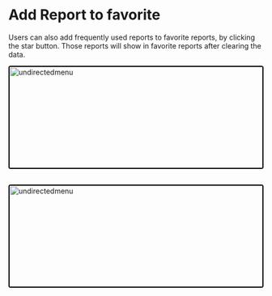 # Add Report to favorite

Users can also add frequently used reports to favorite reports, by clicking the star button. Those reports will show in favorite reports after clearing the data. 

<img src="./Attachments/Screen/Fvrt_Report1.png" alt="undirectedmenu" style="height: 200px; width:500px;margin:auto;display:block; cursor: zoom-in; 
border: 2px solid #000000; border-radius: 4px;"
onclick="this.style.height='400px'; this.style.cursor='zoom-out';" 
ondblclick="this.style.height='200px'; this.style.cursor='zoom-in';">
</br>

<img src="./Attachments/Screen/Fvrt_Report2.png" alt="undirectedmenu" style="height: 200px; width:500px;margin:auto;display:block; cursor: zoom-in; 
border: 2px solid #000000; border-radius: 4px;"
onclick="this.style.height='400px'; this.style.cursor='zoom-out';" 
ondblclick="this.style.height='200px'; this.style.cursor='zoom-in';">
</br>